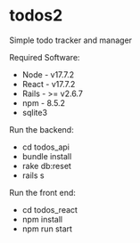 # todos2
Simple todo tracker and manager

Required Software:
+ Node - v17.7.2
+ React - v17.7.2
+ Rails - >= v2.6.7
+ npm - 8.5.2
+ sqlite3

Run the backend:
+ cd todos_api
+ bundle install
+ rake db:reset
+ rails s

Run the front end:
+ cd todos_react
+ npm install
+ npm run start
